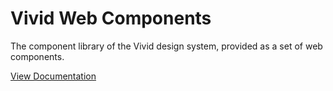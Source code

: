 # Vivid Web Components

The component library of the Vivid design system, provided as a set of web components. 

[View Documentation](https://vivid.deno.dev/)
